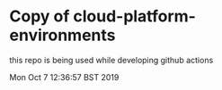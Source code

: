 # Copy of cloud-platform-environments

this repo is being used while developing github actions

Mon Oct  7 12:36:57 BST 2019
